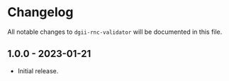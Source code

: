 # Changelog

All notable changes to `dgii-rnc-validator` will be documented in this file.

## 1.0.0 - 2023-01-21

- Initial release.
